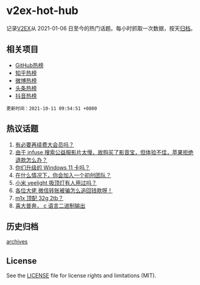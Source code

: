 # v2ex-hot-hub

 记录[V2EX](https://www.v2ex.com/)从 2021-01-06 日至今的热门话题。每小时抓取一次数据，按天[归档](archives)。
 
 ## 相关项目

- [GitHub热榜](https://github.com/snaildev/github-hot-hub)
- [知乎热榜](https://github.com/snaildev/zhihu-hot-hub)
- [微博热榜](https://github.com/snaildev/weibo-hot-hub)
- [头条热榜](https://github.com/snaildev/toutiao-hot-hub)
- [抖音热榜](https://github.com/snaildev/douyin-hot-hub)


 `更新时间：2021-10-11 09:54:51 +0800`

## 热议话题

1. [有必要再续费大会员吗？](https://www.v2ex.com/t/806822)
1. [由于 infuse 搜索公益服影片太慢，故购买了影音宝，但体验不佳，苹果拒绝退款怎么办？](https://www.v2ex.com/t/806819)
1. [你们升级的 Windows 11 卡吗？](https://www.v2ex.com/t/806890)
1. [在什么情况下，你会加入一个初创团队？](https://www.v2ex.com/t/806815)
1. [小米 yeelight 吸顶灯有人用过吗？](https://www.v2ex.com/t/806887)
1. [各位大佬 微信转账被骗怎么追回钱款呀！](https://www.v2ex.com/t/806931)
1. [m1x 顶配 32g 2tb？](https://www.v2ex.com/t/806858)
1. [喜大普奔， c 语言二进制输出](https://www.v2ex.com/t/806816)

## 历史归档

[archives](archives)

## License

See the [LICENSE](LICENSE) file for license rights and limitations (MIT).
